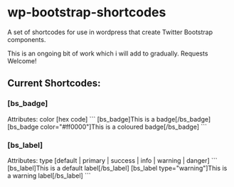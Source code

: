 # wp-bootstrap-shortcodes
A set of shortcodes for use in wordpress that create Twitter Bootstrap components.

This is an ongoing bit of work which i will add to gradually.  Requests Welcome!

<h2>Current Shortcodes:</h2>

<h3>[bs_badge]</h3>
Attributes: color [hex code]
```
[bs_badge]This is a badge[/bs_badge]
[bs_badge color="#ff0000"]This is a coloured badge[/bs_badge]
```

<h3>[bs_label]</h3>
Attributes: type [default | primary | success | info | warning | danger]
```
[bs_label]This is a default label[/bs_label]
[bs_label type="warning"]This is a warning label[/bs_label]
```
